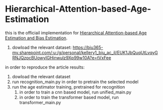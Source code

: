 # Hierarchical-Attention-based-Age-Estimation

this is the officiail implementation for [ Hierarchical Attention-based Age Estimation and Bias Estimation](https://arxiv.org/abs/2103.09882).

1. dowload the relevant dataset:
https://biu365-my.sharepoint.com/:u:/g/personal/kellery1_biu_ac_il/EUK1JbQuqUtLvqyGRNJQzpcBUowyIGHinwulz9Xp99w10A?e=tVxFee


in order to reproduce the article results:
1. dowload the relevant dataset
2. run recognition_main.py in order to pretrain the selected model
3. run the age estimator training, pretrained for recognition
   1. in order to train a cnn based model, run unified_main.py
   2. in order to train the transformer based model, run transformer_main.py






